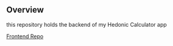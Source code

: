 ## Overview

this repository holds the backend of my Hedonic Calculator app

[Frontend Repo](https://github.com/JackBadawy/Hedonic-Calculator)
